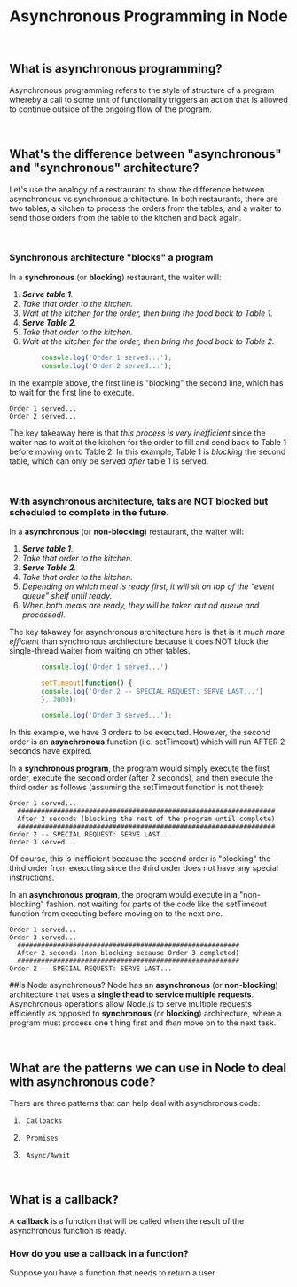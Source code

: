 # Asynchronous Programming in Node

<br>

## What is asynchronous programming?
Asynchronous programming refers to the style of structure of a program whereby a call to some unit of functionality triggers an
action that is allowed to continue outside of the ongoing flow of the program. 

<br>

## What's the difference between "asynchronous" and "synchronous" architecture?

Let's use the analogy of a restraurant to show the difference between asynchronous vs synchronous architecture.  In both restaurants, there are two
tables, a kitchen to process the orders from the tables, and a waiter to send those orders from the table to the kitchen and back again.

<br>

### Synchronous architecture "blocks" a program 

In a **synchronous** (or **blocking**) restaurant, the waiter will:
1.   ***Serve table 1**.*
2.   *Take that order to the kitchen.*
3.   *Wait at the kitchen for the order, then bring the food back to Table 1.*
4.   ***Serve Table 2**.*
5.   *Take that order to the kitchen.*
6.   *Wait at the kitchen for the order, then bring the food back to Table 2.*

```JavaScript
        console.log('Order 1 served...');
        console.log('Order 2 served...');
```
In the example above, the first line is "blocking" the second line, which has to wait for the first line to execute.
```
Order 1 served...
Order 2 served...
```


The key takeaway here is that *this process is very inefficient* since the waiter has to wait at the kitchen for the order to fill and send back to
Table 1 before moving on to Table 2.  In this example, Table 1 is *blocking* the second table, which can only be served *after* table 1 is served.

<br>

### With asynchronous architecture, taks are NOT blocked but scheduled to complete in the future.

In a **asynchronous** (or **non-blocking**) restaurant, the waiter will:
1.   ***Serve table 1***.
2.   *Take that order to the kitchen.*
3.   ***Serve Table 2**.*
4.   *Take that order to the kitchen.*
5.   *Depending on which meal is ready first, it will sit on top of the "event queue" shelf until ready.*
6.   *When both meals are ready, they will be taken out od queue and processed!.*

The key takaway for asynchronous architecture here is that is it *much more efficient* than synchronous architecture because it does NOT block
the single-thread waiter from waiting on other tables.

```JavaScript
        console.log('Order 1 served...')

        setTimeout(function() {   
        console.log('Order 2 -- SPECIAL REQUEST: SERVE LAST...')
        }, 2000);   

        console.log('Order 3 served...');
```
In this example, we have 3 orders to be executed.  However, the second order is an **asynchronous** function (i.e. setTimeout) which will run AFTER
2 seconds have expired. 

In a **synchronous program**, the program would simply execute the first order, execute the second order (after 2 seconds), and
then execute the third order as follows (assuming the setTimeout function is not there):
```
Order 1 served...
  #################################################################
  After 2 seconds (blocking the rest of the program until complete)
  #################################################################
Order 2 -- SPECIAL REQUEST: SERVE LAST...
Order 3 served...
```
Of course, this is inefficient because the second order is "blocking" the third order from executing since the third order does not have any special 
instructions. 

In an **asynchronous program**, the program would execute in a "non-blocking" fashion, not waiting for parts of the code like the setTimeout function
from executing before moving on to the next one. 
```
Order 1 served...
Order 3 served...
  ########################################################
  After 2 seconds (non-blocking because Order 3 completed)
  ########################################################
Order 2 -- SPECIAL REQUEST: SERVE LAST...
```


##Is Node asynchronous?
Node has an **asynchronous**  (or **non-blocking**) architecture that uses a **single thead to service multiple requests**.  Asynchronous operations 
allow Node.js to serve multiple requests efficiently as opposed to **synchronous** (or **blocking**) architecture, where a program must process one t
hing first and *then* move on to the next task.


<br>

## What are the patterns we can use in Node to deal with asynchronous code?
There are three patterns that can help deal with asynchronous code:
1.      Callbacks 
2.      Promises
3.      Async/Await


<br>

## What is a callback?
A **callback** is a function that will be called when the result of the asynchronous function is ready.

### How do you use a callback in a function?
Suppose you have a function that needs to return a user
 



